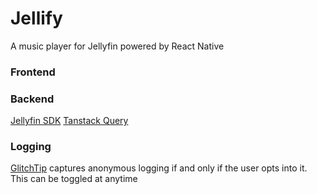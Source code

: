 # Jellify
A music player for Jellyfin powered by React Native


### Frontend


### Backend
[Jellyfin SDK](https://typescript-sdk.jellyfin.org/)
[Tanstack Query](https://tanstack.com/query/latest/docs/framework/react/react-native)

### Logging
[GlitchTip](https://glitchtip.com/) captures anonymous logging if and only if the user opts into it. This can be toggled at anytime